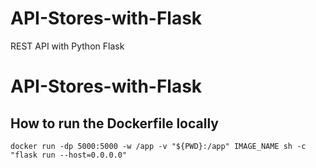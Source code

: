 # API-Stores-with-Flask
REST API with Python Flask
# API-Stores-with-Flask

## How to run the Dockerfile locally
```
docker run -dp 5000:5000 -w /app -v "${PWD}:/app" IMAGE_NAME sh -c "flask run --host=0.0.0.0"
```
